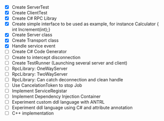 - [X] Create ServerTest
- [X] Create ClientTest
- [X] Create C# RPC Libray
- [X] Create simple interface to be used as example, for instance Calculator { int Increment(int);}
- [X] Create Server class
- [X] Create Transport class
- [X] Handle service event
- [ ] Create C# Code Generator
- [ ] Create to intercept disconnection
- [ ] Create TestRunner (Launching several server and client)
- [ ] RpcLibrary: OneWayServer
- [ ] RpcLibrary: TwoWayServer
- [ ] RpcLibrary: Can catch deconnection and clean handle
- [ ] Use CancelationToken to stop Job
- [ ] Implement ServiceRegistar
- [ ] Implement Dependency Injection Container
- [ ] Experiment custom ddl language with ANTRL
- [ ] Experiment ddl language using C# and attribute annotation
- [ ] C++ implementation